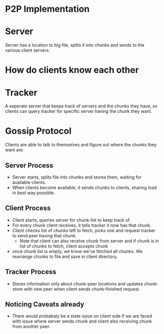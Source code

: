 

# P2P Implementation

# Server
Server has a location to big file, splits it into chunks and sends to the various client servers.


# How do clients know each other

# Tracker
A seperate server that keeps track of servers and the chunks they have, so clients can query tracker for specific server having the chunk they want.


# Gossip Protocol
Clients are able to talk to themselves and figure out where the chunks they want are.

## Server Process
- Server starts, splits file into chunks and stores them, waiting for available clients.
- When clients become available, it sends chunks to clients, sharing load in best way possible.

## Client Process
- Client starts, queries server for chunk-list to keep track of.
- For every chunk client receives, it tells tracker it now has that chunk.
- Client checks list of chunks left to fetch, picks one and request tracker to send peer having that chunk.
    - Note that client can also receive chunk from server and if chunk is in list of chunks to fetch, client accepts chunk
- once chunk list is empty, we know we've fetched all chunks. We rearrange chunks to file and save in client directory.

## Tracker Process
- Stores information only about chunk-peer locations and updates chunk-store with new peer when client sends chunk-finished request.

## Noticing Caveats already
- There would probabaly be a state issue on client side if we are faced with issue where server sends chunk and client also receiving chunk from another peer.


